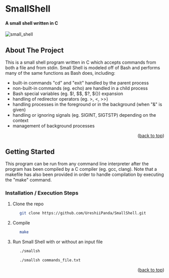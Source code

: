 # SmallShell

#### A small shell written in C

<a name="readme-top"></a>

<!-- smallsh gif -->
![small_shell](https://github.com/UreshiiPanda/SmallShell/assets/39992411/e5b00409-8922-4c6d-b11f-c6a555ac96da)


<!-- ABOUT THE PROJECT -->
## About The Project

This is a small shell program written in C which accepts commands from both a file and from stdin. Small
Shell is modeled off of Bash and performs many of the same functions as Bash does, including:
  - built-in commands "cd" and "exit" handled by the parent process
  - non-built-in commands (eg. echo) are handled in a child process
  - Bash special variables (eg. $!, $$, $?, ${}) expansion
  - handling of redirector operators (eg. >, <, >>)
  - handling processes in the foreground or in the background (when "&" is given)
  - handling or ignoring signals (eg. SIGINT, SIGTSTP) depending on the context
  - management of background processes

<p align="right">(<a href="#readme-top">back to top</a>)</p>



<!-- GETTING STARTED -->
## Getting Started

This program can be run from any command line interpreter after the program has been compiled
by a C compiler (eg. gcc, clang). Note that a makefile has also been provided in order to
handle compilation by executing the "make" command.


### Installation / Execution Steps

1. Clone the repo
   ```sh
      git clone https://github.com/UreshiiPanda/SmallShell.git
   ```
3. Compile
   ```sh
      make
   ```
4. Run Small Shell with or without an input file
   ```sh
      ./smallsh
   ```
   ```sh
      ./smallsh commands_file.txt
   ```


<p align="right">(<a href="#readme-top">back to top</a>)</p>

